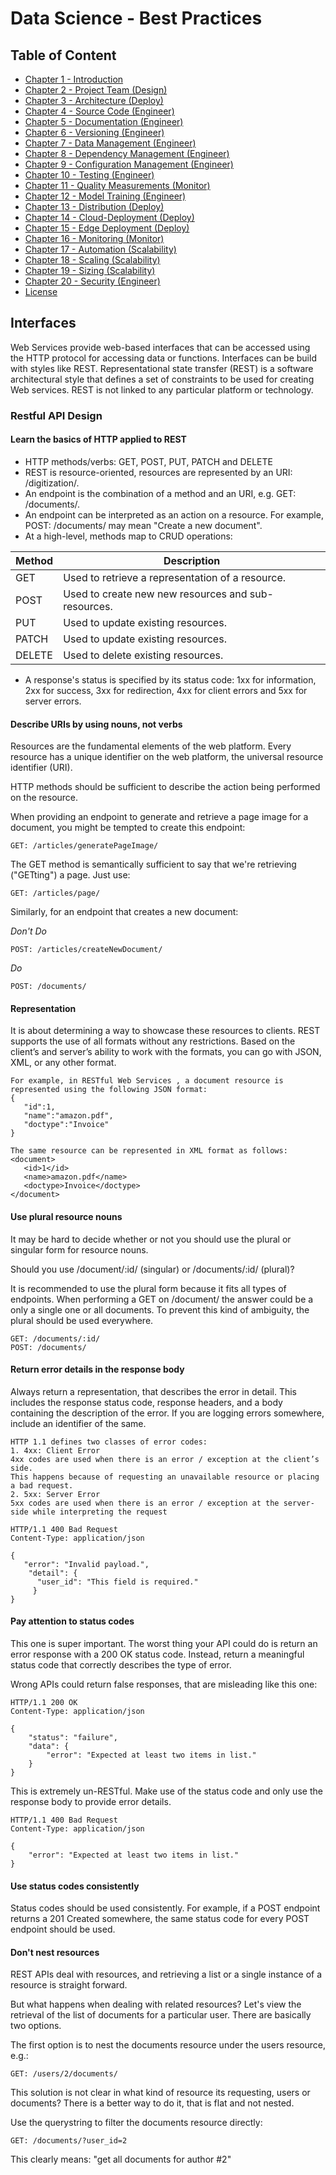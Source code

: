 # Data Science - Best Practices

## Table of Content

- [Chapter 1 - Introduction](./readme.md#chapter-1---introduction)
- [Chapter 2 - Project Team (Design)](./project_team.md#chapter-2---project-team)
- [Chapter 3 - Architecture (Deploy)](./architecture.md#chapter-3---architecture)
- [Chapter 4 - Source Code (Engineer)](./source_code.md#chapter-4---source-code)
- [Chapter 5 - Documentation (Engineer)](./documentation.md#chapter-5---documentation)
- [Chapter 6 - Versioning (Engineer)](./versioning.md#chapter-6---versioning)
- [Chapter 7 - Data Management (Engineer)](./data_management.md#chapter-7---data-management)
- [Chapter 8 - Dependency Management (Engineer)](./dependency_management.md#chapter-8---dependency-management)
- [Chapter 9 - Configuration Management (Engineer)](./configuration_management.md#chapter-9---configuration-management)
- [Chapter 10 - Testing (Engineer)](./testing.md#chapter-10---testing)
- [Chapter 11 - Quality Measurements (Monitor)](./quality_measurements.md#chapter-11---quality-measurements)
- [Chapter 12 - Model Training (Engineer)](./model_training.md#chapter-12---model-training)
- [Chapter 13 - Distribution (Deploy)](./distribution.md#chapter-13---distribution)
- [Chapter 14 - Cloud-Deployment (Deploy)](./cloud_deployment.md#chapter-14---cloud-deployment)
- [Chapter 15 - Edge Deployment (Deploy)](./edge_deployment.md#chapter-15---edge-deployment)
- [Chapter 16 - Monitoring (Monitor)](./monitoring.md#chapter-16---monitoring)
- [Chapter 17 - Automation (Scalability)](./automation.md#chapter-17---automation)
- [Chapter 18 - Scaling (Scalability)](./scaling.md#chapter-18---scaling)
- [Chapter 19 - Sizing (Scalability)](./sizing.md#chapter-19---sizing)
- [Chapter 20 - Security (Engineer)](./security.md#chapter-20---security)
- [License](./LICENSE.md)

## Interfaces

Web Services provide web-based interfaces that can be accessed using the HTTP protocol for accessing data or functions. Interfaces can be build with styles like REST.
Representational state transfer (REST) is a software architectural style that defines a set of constraints to be used for creating Web services. REST is not linked to any particular platform or technology.

### Restful API Design

#### Learn the basics of HTTP applied to REST

- HTTP methods/verbs: GET, POST, PUT, PATCH and DELETE
- REST is resource-oriented, resources are represented by an URI: /digitization/.
- An endpoint is the combination of a method and an URI, e.g. GET: /documents/.
- An endpoint can be interpreted as an action on a resource. For example, POST: /documents/ may mean "Create a new document".
- At a high-level, methods map to CRUD operations: 
  
|   Method      | Description   |
| ------------- | ------------- |
|   GET 	      |  Used to retrieve a representation of a resource.|
|   POST 	      |  Used to create new new resources and sub-resources.|
|   PUT 	      |  Used to update existing resources.|
|   PATCH 	    |  Used to update existing resources.|
|   DELETE 	    |  Used to delete existing resources.|

- A response's status is specified by its status code: 1xx for information, 2xx for success, 3xx for redirection, 4xx for client errors and 5xx for server errors.

#### Describe URIs by using nouns, not verbs

Resources are the fundamental elements of the web platform. Every resource has a unique identifier on the web platform, the universal resource identifier (URI).

HTTP methods should be sufficient to describe the action being performed on the resource.

When providing an endpoint to generate and retrieve a page image for a document, you might be tempted to create this endpoint:

    GET: /articles/generatePageImage/   

The GET method is semantically sufficient to say that we're retrieving ("GETting") a page. Just use:

    GET: /articles/page/

Similarly, for an endpoint that creates a new document:

*Don't Do*

    POST: /articles/createNewDocument/

*Do*

    POST: /documents/

#### Representation

It is about determining a way to showcase these resources to clients. REST supports the use of all formats without any restrictions.
Based on the client’s and server’s ability to work with the formats, you can go with JSON, XML, or any other format.

    For example, in RESTful Web Services , a document resource is represented using the following JSON format:
    { 
       "id":1, 
       "name":"amazon.pdf", 
       "doctype":"Invoice" 
    }

    The same resource can be represented in XML format as follows:
    <document> 
       <id>1</id> 
       <name>amazon.pdf</name>
       <doctype>Invoice</doctype> 
    </document> 


#### Use plural resource nouns

It may be hard to decide whether or not you should use the plural or singular form for resource nouns.

Should you use /document/:id/ (singular) or /documents/:id/ (plural)?

It is recommended to use the plural form because it fits all types of endpoints. When performing a GET on /document/ the answer could be a only a single one or all documents. 
To prevent this kind of ambiguity, the plural should be used everywhere.

    GET: /documents/:id/
    POST: /documents/

#### Return error details in the response body

Always return a representation, that describes the error in detail. This includes the response status code, response headers, and a body containing the description of the error. If you are logging errors somewhere, include an identifier of the same.

    HTTP 1.1 defines two classes of error codes:
    1. 4xx: Client Error
    4xx codes are used when there is an error / exception at the client’s side. 
    This happens because of requesting an unavailable resource or placing a bad request.
    2. 5xx: Server Error
    5xx codes are used when there is an error / exception at the server-side while interpreting the request

    HTTP/1.1 400 Bad Request
    Content-Type: application/json

    {
       "error": "Invalid payload.",
        "detail": {
          "user_id": "This field is required."
         }
    }

#### Pay attention to status codes

This one is super important. The worst thing your API could do is return an error response with a 200 OK status code. Instead, return a meaningful status code that correctly describes the type of error.

Wrong APIs could return false responses, that are misleading like this one:

    HTTP/1.1 200 OK
    Content-Type: application/json

    {
        "status": "failure",
        "data": {
            "error": "Expected at least two items in list."
        }
    }

This is extremely un-RESTful. Make use of the status code and only use the response body to provide error details.

    HTTP/1.1 400 Bad Request
    Content-Type: application/json

    {
        "error": "Expected at least two items in list."
    }

#### Use status codes consistently

Status codes should be used consistently. For example, if a POST endpoint returns a 201 Created somewhere, the same status code for every POST endpoint should be used. 

#### Don't nest resources

REST APIs deal with resources, and retrieving a list or a single instance of a resource is straight forward. 

But what happens when dealing with related resources? Let's view the retrieval of the list of documents for a particular user. There are basically two options.

The first option is to nest the documents resource under the users resource, e.g.:

    GET: /users/2/documents/

This solution is not clear in what kind of resource its requesting, users or documents? There is a better way to do it, that is flat and not nested.

Use the querystring to filter the documents resource directly:

    GET: /documents/?user_id=2

This clearly means: "get all documents for author #2"
